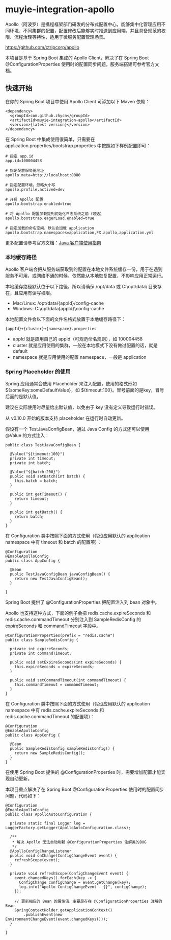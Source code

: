 # muyie-integration-apollo

Apollo（阿波罗）是携程框架部门研发的分布式配置中心，能够集中化管理应用不同环境、不同集群的配置，配置修改后能够实时推送到应用端，并且具备规范的权限、流程治理等特性，适用于微服务配置管理场景。

https://github.com/ctripcorp/apollo

本项目是基于 Spring Boot 集成的 Apollo Client，解决了在 Spring Boot @ConfigurationProperties 使用时的配置同步问题，服务端搭建可参考官方文档。

## 快速开始

在你的 Spring Boot 项目中使用 Apollo Client 可添加以下 Maven 依赖：

```
<dependency>
  <groupId>com.github.zhycn</groupId>
  <artifactId>muyie-integration-apollo</artifactId>
  <version>{latest version}</version>
</dependency>
```

在 Spring Boot 中集成使用很简单，只需要在 application.properties/bootstrap.properties 中按照如下样例配置即可：

```
# 指定 app.id
app.id=100004458

# 指定配置服务器地址
apollo.meta=http://localhost:8080

# 指定配置环境，忽略大小写
apollo.profile.actived=dev

# 开启 Apollo 配置
apollo.bootstrap.enabled=true

# 将 Apollo 配置加载提到初始化日志系统之前（可选）
apollo.bootstrap.eagerLoad.enabled=true

# 指定加载的命名空间，默认会加载 application
apollo.bootstrap.namespaces=application,FX.apollo,application.yml
```

更多配置请参考官方文档：[Java 客户端使用指南](https://github.com/ctripcorp/apollo/wiki/Java%E5%AE%A2%E6%88%B7%E7%AB%AF%E4%BD%BF%E7%94%A8%E6%8C%87%E5%8D%97)

### 本地缓存路径

Apollo 客户端会把从服务端获取到的配置在本地文件系统缓存一份，用于在遇到服务不可用，或网络不通的时候，依然能从本地恢复配置，不影响应用正常运行。

本地缓存路径默认位于以下路径，所以请确保 /opt/data 或 C:\opt\data\ 目录存在，且应用有读写权限。

- Mac/Linux: /opt/data/{appId}/config-cache
- Windows: C:\opt\data\{appId}\config-cache

本地配置文件会以下面的文件名格式放置于本地缓存路径下：

```
{appId}+{cluster}+{namespace}.properties
```

- appId 就是应用自己的 appId（可规范命名规则），如 100004458
- cluster 就是应用使用的集群，一般在本地模式下没有做过配置的话，就是 default
- namespace 就是应用使用的配置 namespace，一般是 application

### Spring Placeholder 的使用

Spring 应用通常会使用 Placeholder 来注入配置，使用的格式形如 ${someKey:someDefaultValue}，如 ${timeout:100}。冒号前面的是key，冒号后面的是默认值。

建议在实际使用时尽量给出默认值，以免由于 key 没有定义导致运行时错误。

从 v0.10.0 开始的版本支持 placeholder 在运行时自动更新。

假设有一个 TestJavaConfigBean，通过 Java Config 的方式还可以使用 @Value 的方式注入：

```
public class TestJavaConfigBean {

  @Value("${timeout:100}")
  private int timeout;
  private int batch;
 
  @Value("${batch:200}")
  public void setBatch(int batch) {
    this.batch = batch;
  }
 
  public int getTimeout() {
    return timeout;
  }
 
  public int getBatch() {
    return batch;
  }
}
```

在 Configuration 类中按照下面的方式使用（假设应用默认的 application namespace 中有 timeout 和 batch 的配置项）：

```
@Configuration
@EnableApolloConfig
public class AppConfig {

  @Bean
  public TestJavaConfigBean javaConfigBean() {
    return new TestJavaConfigBean();
  }

}
```

Spring Boot 提供了 @ConfigurationProperties 把配置注入到 bean 对象中。

Apollo 也支持这种方式，下面的例子会把 redis.cache.expireSeconds 和 redis.cache.commandTimeout 分别注入到 SampleRedisConfig 的 expireSeconds 和 commandTimeout 字段中。

```
@ConfigurationProperties(prefix = "redis.cache")
public class SampleRedisConfig {

  private int expireSeconds;
  private int commandTimeout;

  public void setExpireSeconds(int expireSeconds) {
    this.expireSeconds = expireSeconds;
  }

  public void setCommandTimeout(int commandTimeout) {
    this.commandTimeout = commandTimeout;
  }
}
```

在 Configuration 类中按照下面的方式使用（假设应用默认的 application namespace 中有 redis.cache.expireSeconds 和 redis.cache.commandTimeout 的配置项）：

```
@Configuration
@EnableApolloConfig
public class AppConfig {

  @Bean
  public SampleRedisConfig sampleRedisConfig() {
    return new SampleRedisConfig();
  }
}
```

在使用 Spring Boot 提供的 @ConfigurationProperties 时，需要增加配置才能实现自动更新。

本项目重点解决了在 Spring Boot @ConfigurationProperties 使用时的配置同步问题，代码如下：

```
@Configuration
@EnableApolloConfig
public class ApolloAutoConfiguration {

  private static final Logger log = LoggerFactory.getLogger(ApolloAutoConfiguration.class);

  /**
   * 解决 Apollo 无法自动刷新 @ConfigurationProperties 注解类的BUG
   */
  @ApolloConfigChangeListener
  public void onChange(ConfigChangeEvent event) {
    refreshScope(event);
  }

  private void refreshScope(ConfigChangeEvent event) {
    event.changedKeys().forEach(key -> {
      ConfigChange configChange = event.getChange(key);
      log.info("Apollo ConfigChangeEvent - {}", configChange);
    });

    // 更新相应的 Bean 的属性值，主要是存在 @ConfigurationProperties 注解的 Bean
    SpringContextHolder.getApplicationContext()
        .publishEvent(new EnvironmentChangeEvent(event.changedKeys()));
  }

}
```
